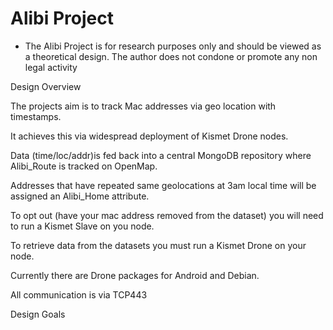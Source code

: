 # Alibi Project
* The Alibi Project is for research purposes only and should be viewed as a theoretical design.
The author does not condone or promote any non legal activity

Design Overview

The projects aim is to track Mac addresses via geo location with timestamps.

It achieves this via widespread deployment of Kismet Drone nodes.

Data (time/loc/addr)is fed back into a central MongoDB repository where Alibi_Route is tracked on OpenMap.

Addresses that have repeated same geolocations at 3am local time will be assigned an Alibi_Home attribute.

To opt out (have your mac address removed from the dataset) you will need to run a Kismet Slave on you node.

To retrieve data from the datasets you must run a Kismet Drone on your node.

Currently there are Drone packages for Android and Debian.

All communication is via TCP443

Design Goals
